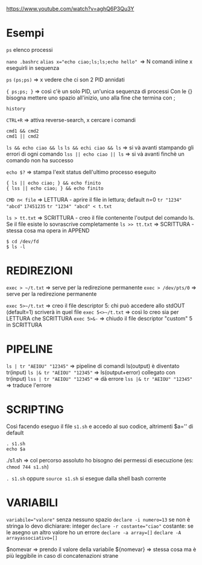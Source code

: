 https://www.youtube.com/watch?v=aghQ6P3Qu3Y

# Esempi

`ps` elenco processi

`nano .bashrc`
`alias x="echo ciao;ls;ls;echo hello" `=> N comandi inline x eseguirli in sequenza

`ps`
`(ps;ps)` => x vedere che ci son 2 PID annidati

`{ ps;ps; }` => così c'è un solo PID, un'unica sequenza di processi
Con le {} bisogna mettere uno spazio all'inizio, uno alla fine che termina con ;

`history`

`CTRL+R` => attiva reverse-search, x cercare i comandi

    cmd1 && cmd2
    cmd1 || cmd2

`ls && echo ciao && ls`
`ls && echi ciao && ls` => si và avanti stampando gli errori di ogni comando
`lss || echo ciao || ls` => si và avanti finchè un comando non ha successo

`echo $?` => stampa l'exit status dell'ultimo processo eseguito

    { ls || echo ciao; } && echo finito
    { lss || echo ciao; } && echo finito

`CMD n< file` => LETTURA - aprire il file in lettura; default n=0 
`tr "1234" "abcd"`
`17451235`
`tr "1234" "abcd" < t.txt`

`ls > tt.txt` => SCRITTURA - creo il file contenente l'output del comando ls. Se il file esiste lo sovrascrive completamente
`ls >> tt.txt` => SCRITTURA - stessa cosa ma opera in APPEND

    $ cd /dev/fd
    $ ls -l

# REDIREZIONI
`exec > ~/t.txt` => serve per la redirezione permanente
`exec > /dev/pts/0` => serve per la redirezione permanente

`exec 5>~/t.txt` => creo il file descriptor 5: chi può accedere allo stdOUT (default=1) scriverà in quel file
`exec 5<>~/t.txt` => così lo creo sia per LETTURA che SCRITTURA
`exec 5>&-` => chiudo il file descriptor "custom" 5 in SCRITTURA

# PIPELINE
`ls | tr "AEIOU" "12345"` => pipeline di comandi ls(output) è diventato tr(input)
`ls |& tr "AEIOU" "12345"` =>  ls(output+error) collegato con tr(input)
`lss | tr "AEIOU" "12345"` => dà errore
`lss |& tr "AEIOU" "12345"` =>  traduce l'errore

# SCRIPTING
Così facendo eseguo il file `s1.sh` e accedo al suo codice, altrimenti $a='' di default

    . s1.sh
    echo $a

./s1.sh => col percorso assoluto ho bisogno dei permessi di esecuzione (es: `chmod 744 s1.sh`)

`. s1.sh` oppure `source s1.sh` si esegue dalla shell bash corrente
 
# VARIABILI
`variabile="valore"` senza nessuno spazio
`declare -i numero=13` se non è stringa lo devo dichiarare: integer
`declare -r costante="ciao"` costante: se le asegno un altro valore ho un errore
`declare -a array=[]`
`declare -A arrayassociativo=[]`

$nomevar => prendo il valore della variabile
${nomevar} => stessa cosa ma è più leggibile in caso di concatenazioni strane